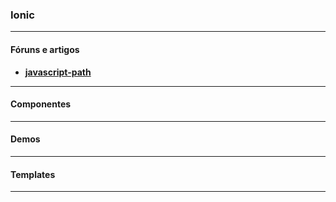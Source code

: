 ### Ionic

---

#### Fóruns e artigos
- __[javascript-path](https://github.com/ericdouglas/javascript-path)__

---

#### Componentes

---

#### Demos

---

#### Templates

---